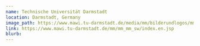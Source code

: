 ```yaml
---
name: Technische Universität Darmstadt
location: Darmstadt, Germany
image_path: https://www.mawi.tu-darmstadt.de/media/mm/bilderundlogos/mm_logo_182x0.jpg
link: https://www.mawi.tu-darmstadt.de/mm/mm_mm_sw/index.en.jsp
blurb:
---
```

